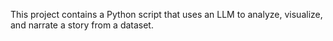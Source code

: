 This project contains a Python script that uses an LLM to analyze, visualize, and narrate a story from a dataset.

